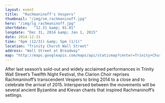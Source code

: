 ```yaml
---
layout: event
title:  "Rachmaninoff's Vespers"
thumbnail: "/img/sm_rachmaninoff.jpg"
hero: "/img/lg_rachmaninoff.jpg"
shortdate:   "12.31 &amp; 01.01"
longdate: "Dec 31, 2014 &amp; Jan 1, 2015"
date: 2014-12-31
time: "6pm (12/31) &amp; 5pm (1/1)"
location: "Trinity Church Wall Street"
address: "Wall Street at Broadway"
map: "http://maps.googleapis.com/maps/api/staticmap?center=Trinity+Church,+Trinity+Place,+New York,+NY&zoom=16&size=700x300&visual_refresh=true&maptype=roadmap&markers=color:green%7Clabel:A%7C40.707914,-74.012018&sensor=false"
---
```


After last season’s sold-out and widely acclaimed performances in Trinity Wall Street’s Twelfth Night Festival, the Clarion Choir reprises Rachmaninoff’s transcendent Vespers to bring 2014 to a close and to celebrate the arrival of 2015.  Interspersed between the movements will be several ancient Byzantine and Kievan chants that inspired Rachmaninoff’s settings.
